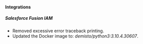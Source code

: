 
#### Integrations
##### Salesforce Fusion IAM
- Removed excessive error traceback printing.
- Updated the Docker image to: *demisto/python3:3.10.4.30607*.
